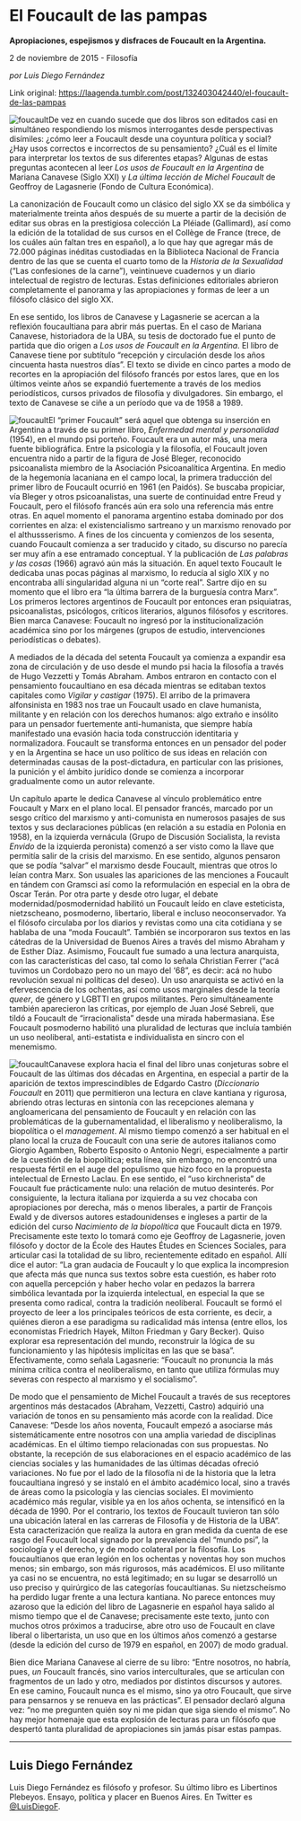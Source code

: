 # El Foucault de las pampas

**Apropiaciones, espejismos y disfraces de Foucault en la Argentina.**

2 de noviembre de 2015 - Filosofía

_por Luis Diego Fernández_

Link original: https://laagenda.tumblr.com/post/132403042440/el-foucault-de-las-pampas

![foucault](https://64.media.tumblr.com/969a5f4b47ad38746d37740296e71688/tumblr_inline_pjztk6zq0g1t6q87u_540.jpg)De vez en cuando sucede que dos libros son editados casi en simultáneo respondiendo los mismos interrogantes desde perspectivas disímiles: ¿cómo leer a Foucault desde una coyuntura política y social? ¿Hay usos correctos e incorrectos de su pensamiento? ¿Cuál es el límite para interpretar los textos de sus diferentes etapas? Algunas de estas preguntas acontecen al leer *Los usos de Foucault en la Argentina* de Mariana Canavese (Siglo XXI) y *La última lección de Michel Foucault* de Geoffroy de Lagasnerie (Fondo de Cultura Económica).


La canonización de Foucault como un clásico del siglo XX se da simbólica y materialmente treinta años después de su muerte a partir de la decisión de editar sus obras en la prestigiosa colección La Pléiade (Gallimard), así como la edición de la totalidad de sus cursos en el Collège de France (trece, de los cuáles aún faltan tres en español), a lo que hay que agregar más de 72.000 páginas inéditas custodiadas en la Biblioteca Nacional de Francia dentro de las que se cuenta el cuarto tomo de la *Historia de la Sexualidad* (“Las confesiones de la carne”), veintinueve cuadernos y un diario intelectual de registro de lecturas. Estas definiciones editoriales abrieron completamente el panorama y las apropiaciones y formas de leer a un filósofo clásico del siglo XX.


En ese sentido, los libros de Canavese y Lagasnerie se acercan a la reflexión foucaultiana para abrir más puertas. En el caso de Mariana Canavese, historiadora de la UBA, su tesis de doctorado fue el punto de partida que dio origen a *Los usos de Foucault en la Argentina*. El libro de Canavese tiene por subtítulo “recepción y circulación desde los años cincuenta hasta nuestros días”. El texto se divide en cinco partes a modo de recortes en la apropiación del filósofo francés por estos lares, que en los últimos veinte años se expandió fuertemente a través de los medios periodísticos, cursos privados de filosofía y divulgadores. Sin embargo, el texto de Canavese se ciñe a un período que va de 1958 a 1989.


![foucault](https://64.media.tumblr.com/5236b0c419f063aa364b9dc58490ac2e/tumblr_inline_pjztk7Jro51t6q87u_250.jpg)El “primer Foucault” será aquel que obtenga su inserción en Argentina a través de su primer libro, *Enfermedad mental y personalidad* (1954), en el mundo psi porteño. Foucault era un autor más, una mera fuente bibliográfica. Entre la psicología y la filosofía, el Foucault joven encuentra nido a partir de la figura de José Bleger, reconocido psicoanalista miembro de la Asociación Psicoanalítica Argentina. En medio de la hegemonía lacaniana en el campo local, la primera traducción del primer libro de Foucault ocurrió en 1961 (en Paidós). Se buscaba propiciar, vía Bleger y otros psicoanalistas, una suerte de continuidad entre Freud y Foucault, pero el filósofo francés aún era solo una referencia más entre otras. En aquel momento el panorama argentino estaba dominado por dos corrientes en alza: el existencialismo sartreano y un marxismo renovado por el althussserismo. A fines de los cincuenta y comienzos de los sesenta, cuando Foucault comienza a ser traducido y citado, su discurso no parecía ser muy afín a ese entramado conceptual. Y la publicación de *Las palabras y las cosas* (1966) agravó aún más la situación. En aquel texto Foucault le dedicaba unas pocas páginas al marxismo, lo reducía al siglo XIX y no encontraba allí singularidad alguna ni un “corte real”. Sartre dijo en su momento que el libro era “la última barrera de la burguesía contra Marx”. Los primeros lectores argentinos de Foucault por entonces eran psiquiatras, psicoanalistas, psicólogos, críticos literarios, algunos filósofos y escritores. Bien marca Canavese: Foucault no ingresó por la institucionalización académica sino por los márgenes (grupos de estudio, intervenciones periodísticas o debates).


A mediados de la década del setenta Foucault ya comienza a expandir esa zona de circulación y de uso desde el mundo psi hacia la filosofía a través de Hugo Vezzetti y Tomás Abraham. Ambos entraron en contacto con el pensamiento foucaultiano en esa década mientras se editaban textos capitales como  *Vigilar y castigar* (1975). El arribo de la primavera alfonsinista en 1983 nos trae un Foucault usado en clave humanista, militante y en relación con los derechos humanos: algo extraño e insólito para un pensador fuertemente anti-humanista, que siempre había manifestado una evasión hacia toda construcción identitaria y normalizadora. Foucault se transforma entonces en un pensador del poder y en la Argentina se hace un uso político de sus ideas en relación con determinadas causas de la post-dictadura, en particular con las prisiones, la punición y el ámbito jurídico donde se comienza a incorporar gradualmente como un autor relevante.


Un capítulo aparte le dedica Canavese al vínculo problemático entre Foucault y Marx en el plano local. El pensador francés, marcado por un sesgo crítico del marxismo y anti-comunista en numerosos pasajes de sus textos y sus declaraciones públicas (en relación a su estadía en Polonia en 1958), en la izquierda vernácula (Grupo de Discusión Socialista, la revista *Envido* de la izquierda peronista) comenzó a ser visto como la llave que permitía salir de la crisis del marxismo. En ese sentido, algunos pensaron que se podía “salvar” el marxismo desde Foucault, mientras que otros lo leían contra Marx. Son usuales las apariciones de las menciones a Foucault en tándem con Gramsci así como la reformulación en especial en la obra de Oscar Terán. Por otra parte y desde otro lugar, el debate modernidad/posmodernidad habilitó un Foucault leído en clave esteticista, nietzscheano, posmoderno, libertario, liberal e incluso neoconservador. Ya el filósofo circulaba por los diarios y revistas como una cita cotidiana y se hablaba de una “moda Foucault”. También se incorporaron sus textos en las cátedras de la Universidad de Buenos Aires a través del mismo Abraham y de Esther Díaz. Asimismo, Foucault fue sumado a una lectura anarquista, con las características del caso, tal como lo señala Christian Ferrer (“acá tuvimos un Cordobazo pero no un mayo del ‘68”, es decir: acá no hubo revolución sexual ni políticas del deseo). Un uso anarquista se activó en la efervescencia de los ochentas, así como usos marginales desde la teoría *queer*, de género y LGBTTI en grupos militantes. Pero simultáneamente también aparecieron las críticas, por ejemplo de Juan José Sebreli, que tildó a Foucault de “irracionalista” desde una mirada habermasiana. Ese Foucault posmoderno habilitó una pluralidad de lecturas que incluía también un uso neoliberal, anti-estatista e individualista en sincro con el menemismo.


![foucault](https://64.media.tumblr.com/3b77b5bf76a78ac665bd59445d933822/tumblr_inline_pjztk7kxNJ1t6q87u_250.jpg)Canavese explora hacia el final del libro unas conjeturas sobre el Foucault de las últimas dos décadas en Argentina, en especial a partir de la aparición de textos imprescindibles de Edgardo Castro (*Diccionario Foucault* en 2011) que permitieron una lectura en clave kantiana y rigurosa, abriendo otras lecturas en sintonía con las recepciones alemana y angloamericana del pensamiento de Foucault y en relación con las problemáticas de la gubernamentalidad, el liberalismo y neoliberalismo, la biopolítica o el *management*. Al mismo tiempo comenzó a ser habitual en el plano local la cruza de Foucault con una serie de autores italianos como Giorgio Agamben, Roberto Esposito o Antonio Negri, especialmente a partir de la cuestión de la biopolítica; esta línea, sin embargo, no encontró una respuesta fértil en el auge del populismo que hizo foco en la propuesta intelectual de Ernesto Laclau. En ese sentido, el “uso kirchnerista” de Foucault fue prácticamente nulo: una relación de mutuo desinterés. Por consiguiente, la lectura italiana por izquierda a su vez chocaba con apropiaciones por derecha, más o menos liberales, a partir de François Ewald y de diversos autores estadounidenses e ingleses a partir de la edición del curso *Nacimiento de la biopolítica* que Foucault dicta en 1979. Precisamente este texto lo tomará como eje Geoffroy de Lagasnerie, joven filósofo y doctor de la École des Hautes Études en Sciences Sociales, para articular casi la totalidad de su libro, recientemente editado en español. Allí dice el autor: “La gran audacia de Foucault y lo que explica la incompresion que afecta más que nunca sus textos sobre esta cuestión, es haber roto con aquella percepción y haber hecho volar en pedazos la barrera simbólica levantada por la izquierda intelectual, en especial la que se presenta como radical, contra la tradición neoliberal. Foucault se formó el proyecto de leer a los principales teóricos de esta corriente, es decir, a quiénes dieron a ese paradigma su radicalidad más intensa (entre ellos, los economistas Friedrich Hayek, Milton Friedman y Gary Becker). Quiso explorar esa representación del mundo, reconstruir la lógica de su funcionamiento y las hipótesis implícitas en las que se basa”. Efectivamente, como señala Lagasnerie: “Foucault no pronuncia la más mínima crítica contra el neoliberalismo, en tanto que utiliza fórmulas muy severas con respecto al marxismo y el socialismo”.


De modo que el pensamiento de Michel Foucault a través de sus receptores argentinos más destacados (Abraham, Vezzetti, Castro) adquirió una variación de tonos en su pensamiento más acorde con la realidad. Dice Canavese: “Desde los años noventa, Foucault empezó a asociarse más sistemáticamente entre nosotros con una amplia variedad de disciplinas académicas. En el último tiempo relacionadas con sus propuestas. No obstante, la recepción de sus elaboraciones en el espacio académico de las ciencias sociales y las humanidades de las últimas décadas ofreció variaciones. No fue por el lado de la filosofía ni de la historia que la letra foucaultiana ingresó y se instaló en el ámbito académico local, sino a través de áreas como la psicología y las ciencias sociales. El movimiento académico más regular, visible ya en los años ochenta, se intensificó en la década de 1990. Por el contrario, los textos de Foucault tuvieron tan sólo una ubicación lateral en las carreras de Filosofía y de Historia de la UBA”. Esta caracterización que realiza la autora en gran medida da cuenta de ese rasgo del Foucault local signado por la prevalencia del “mundo psi”, la sociología y el derecho, y de modo colateral por la filosofía. Los foucaultianos que eran legión en los ochentas y noventas hoy son muchos menos; sin embargo, son más rigurosos, más académicos. El uso militante ya casi no se encuentra, no está legitimado; en su lugar se desarrolló un uso preciso y quirúrgico de las categorías foucaultianas. Su nietzscheísmo ha perdido lugar frente a una lectura kantiana. No parece entonces muy azaroso que la edición del libro de Lagasnerie en español haya salido al mismo tiempo que el de Canavese; precisamente este texto, junto con muchos otros próximos a traducirse, abre otro uso de Foucault en clave liberal o libertarista, un uso que en los últimos años comenzó a gestarse (desde la edición del curso de 1979 en español, en 2007) de modo gradual.


Bien dice Mariana Canavese al cierre de su libro: “Entre nosotros, no habría, pues, *un* Foucault francés, sino varios interculturales, que se articulan con fragmentos de un lado y otro, mediados por distintos discursos y autores. En ese camino, Foucault nunca es el mismo, sino ya otro Foucault, que sirve para pensarnos y se renueva en las prácticas”. El pensador declaró alguna vez: “no me pregunten quién soy ni me pidan que siga siendo el mismo”. No hay mejor homenaje que esta explosión de lecturas para un filósofo que despertó tanta pluralidad de apropiaciones sin jamás pisar estas pampas.


  




---

 Luis Diego Fernández
---------------------

 Luis Diego Fernández es filósofo y profesor. Su último libro es Libertinos Plebeyos. Ensayo, política y placer en Buenos Aires. En Twitter es [@LuisDiegoF](https://twitter.com/LuisDiegoF). 

